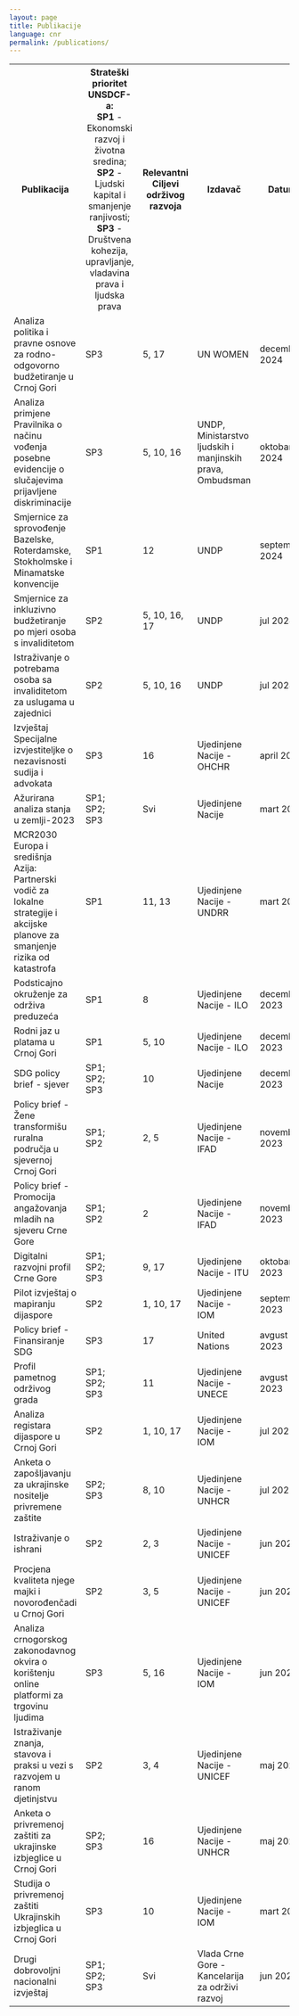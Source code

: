 ```yaml
---
layout: page
title: Publikacije
language: cnr
permalink: /publications/
---
```


<div class="publications">

<table>

<tr>
    <th>Publikacija</th>
    <th style="font-weight: normal !important;"><span style="font-weight: bold !important;">Strateški prioritet UNSDCF-a:</span><br><span style="font-weight: bold !important;">SP1</span> - Ekonomski razvoj i životna sredina;<br><span style="font-weight: bold !important;">SP2</span> - Ljudski kapital i smanjenje ranjivosti;<br><span style="font-weight: bold !important;">SP3</span> - Društvena kohezija, upravljanje, vladavina prava i ljudska prava</th>
    <th>Relevantni Ciljevi održivog razvoja</th>
    <th>Izdavač</th>
    <th>Datum</th>
    <th></th>
    <th></th>
</tr>

<!-- <tr>
    <td>Ime</td>
    <td>SP1;<br>SP2;<br>SP3</td>
    <td>2, 3</td>
    <td>Ujedinjene Nacije - UNICEF</td>
    <td>maj 2023</td>
    <td></td>   
    <td><a href="https://www.sdgmontenegro.me/assets/documents/en/2404/" target="_blank">ENG</a></td>
</tr> -->

<tr>
    <td>Analiza politika i pravne osnove za rodno-odgovorno  budžetiranje u Crnoj Gori</td>
    <td>SP3</td>
    <td>5, 17</td>
    <td>UN WOMEN</td>
    <td>decembar 2024</td>
    <td></td>
    <td><a href="https://eca.unwomen.org/sites/default/files/2024-11/grb_montenegro.pdf" target="_blank">ENG</a></td>
</tr>

<tr>
    <td>Analiza primjene Pravilnika o načinu vođenja posebne evidencije o slučajevima prijavljene diskriminacije</td>
    <td>SP3</td>
    <td>5, 10, 16</td>
    <td>UNDP, Ministarstvo ljudskih i manjinskih prava, Ombudsman</td>
    <td>oktobar 2024</td>
    <td><a href="https://www.sdgmontenegro.me/assets/documents/en/2505/3_Analiza_primjene_Pravilnika.pdf" target="_blank">MNE</a></td>
    <td></td>
</tr>

<tr>
    <td>Smjernice za sprovođenje Bazelske, Roterdamske, Stokholmske i Minamatske konvencije</td>
    <td>SP1</td>
    <td>12</td>
    <td>UNDP</td>
    <td>septembar 2024</td>
    <td><a href="https://www.sdgmontenegro.me/assets/documents/en/2505/1_Smjernice_za_primjenu_konvencija.pdf" target="_blank">MNE</a></td>
    <td></td>
</tr>

<tr>
    <td>Smjernice za inkluzivno budžetiranje po mjeri osoba s invaliditetom</td>
    <td>SP2</td>
    <td>5, 10, 16, 17</td>
    <td>UNDP</td>
    <td>jul 2024</td>
    <td><a href="https://www.undp.org/cnr/montenegro/publications/smjernice-za-inkluzivno-budzetiranje-po-mjeri-osoba-s-invaliditetom" target="_blank">MNE</a></td>
    <td><a href="https://www.undp.org/montenegro/publications/guidelines-disability-inclusive-budgeting" target="_blank">ENG</a></td>
</tr>

<tr>
    <td>Istraživanje o potrebama osoba sa invaliditetom za uslugama u zajednici</td>
    <td>SP2</td>
    <td>5, 10, 16</td>
    <td>UNDP</td>
    <td>jul 2024</td>
    <td><a href="https://www.undp.org/cnr/montenegro/publications/istrazivanje-o-potrebama-osoba-sa-invaliditetom-za-uslugama-u-zajednici" target="_blank">MNE</a></td>
    <td><a href="https://www.undp.org/montenegro/publications/study-needs-persons-disabilities-community-living-support-services" target="_blank">ENG</a></td>
</tr>

<tr>
    <td>Izvještaj Specijalne izvjestiteljke o nezavisnosti sudija i advokata</td>
    <td>SP3</td>
    <td>16</td>
    <td>Ujedinjene Nacije - OHCHR</td>
    <td>april 2024</td>
    <td></td>
    <td><a href="https://www.sdgmontenegro.me/assets/documents/en/2505/Report_of_the_Special_Rapporteur_on_the_independence_of_judges_and_lawyers.pdf" target="_blank">ENG</a></td>
</tr>

<tr>
    <td>Ažurirana analiza stanja u zemlji-2023</td>
    <td>SP1;<br>SP2;<br>SP3</td>
    <td>Svi</td>
    <td>Ujedinjene Nacije</td>
    <td>mart 2024</td>
    <td><a href="https://www.sdgmontenegro.me/assets/documents/cnr/2404/5_Ažurirana_analiza_stanja_u_zemlji_za_2023_godinu_0.pdf" target="_blank">MNE</a></td>
    <td><a href="https://www.sdgmontenegro.me/assets/documents/en/2404/5_Common_Country_Analysis_Update_2023.pdf" target="_blank">ENG</a></td>
</tr>

<tr>
    <td>MCR2030 Europa i središnja Azija: Partnerski vodič za lokalne strategije i akcijske planove za smanjenje rizika od katastrofa</td>
    <td>SP1</td>
    <td>11, 13</td>
    <td>Ujedinjene Nacije - UNDRR</td>
    <td>mart 2024</td>
    <td></td>   
    <td><a href="https://www.sdgmontenegro.me/assets/documents/en/2404/15_MCR2030-Europe-and-Central-Asia-Partners-guide-for-local-disaster-risk-reduction-strategies-and-action-plans.pdf" target="_blank">ENG</a></td>
</tr>

<tr>
    <td>Podsticajno okruženje za održiva preduzeća</td>
    <td>SP1</td>
    <td>8</td>
    <td>Ujedinjene Nacije - ILO</td>
    <td>decembar 2023</td>
    <td><a href="https://www.sdgmontenegro.me/assets/documents/cnr/2404/17_eese-2023.pdf" target="_blank">MNE</a></td>
    <td></td>
</tr>

<tr>
    <td>Rodni jaz u platama u Crnoj Gori</td>
    <td>SP1</td>
    <td>5, 10</td>
    <td>Ujedinjene Nacije - ILO</td>
    <td>decembar 2023</td>
    <td></td>   
    <td><a href="https://www.sdgmontenegro.me/assets/documents/en/2404/16_wcms_906010.pdf" target="_blank">ENG</a></td>
</tr>

<tr>
    <td>SDG policy brief - sjever</td>
    <td>SP1;<br>SP2;<br>SP3</td>
    <td>10</td>
    <td>Ujedinjene Nacije</td>
    <td>decembar 2023</td>
    <td></td>   
    <td><a href="https://www.sdgmontenegro.me/assets/documents/en/2404/3_SDG_Policy_Brief_2_Is_Montenegro_North_at_risk_of_being_left_behind_0.pdf" target="_blank">ENG</a></td>
</tr>

<tr>
    <td>Policy brief - Žene transformišu ruralna područja u sjevernoj Crnoj Gori</td>
    <td>SP1;<br>SP2</td>
    <td>2, 5</td>
    <td>Ujedinjene Nacije - IFAD</td>
    <td>novembar 2023</td>
    <td></td>   
    <td><a href="https://www.sdgmontenegro.me/assets/documents/en/2404/19_Montenegro_Policy_Brief_Gender.pdf" target="_blank">ENG</a></td>
</tr>

<tr>
    <td>Policy brief - Promocija angažovanja mladih na sjeveru Crne Gore</td>
    <td>SP1;<br>SP2</td>
    <td>2</td>
    <td>Ujedinjene Nacije - IFAD</td>
    <td>novembar 2023</td>
    <td></td>   
    <td><a href="https://www.sdgmontenegro.me/assets/documents/en/2404/18_Montenegro_Policy_Brief_Youth.pdf" target="_blank">ENG</a></td>
</tr>

<tr>
    <td>Digitalni razvojni profil Crne Gore</td>
    <td>SP1;<br>SP2;<br>SP3</td>
    <td>9, 17</td>
    <td>Ujedinjene Nacije - ITU</td>
    <td>oktobar 2023</td>
    <td></td>
    <td><a href="https://www.sdgmontenegro.me/assets/documents/en/2402/Digital_Development_Country Profile_Montenegro_Final_October_2023.pdf" target="_blank">ENG</a></td>
</tr>

<tr>
    <td>Pilot izvještaj o mapiranju dijaspore</td>
    <td>SP2</td>
    <td>1, 10, 17</td>
    <td>Ujedinjene Nacije - IOM</td>
    <td>septembar 2023</td>
    <td></td>   
    <td><a href="https://www.sdgmontenegro.me/assets/documents/en/2404/8_Diaspora_Pilot_Mapping_Report.pdf" target="_blank">ENG</a></td>
</tr>

<tr>
    <td>Policy brief - Finansiranje SDG</td>
    <td>SP3</td>
    <td>17</td>
    <td>United Nations</td>
    <td>avgust 2023</td>
    <td></td>
    <td><a href="https://www.sdgmontenegro.me/assets/documents/en/2404/4_SDG_Policy_Brief_1_SDG_Financing.pdf" target="_blank">ENG</a></td>
</tr>

<tr>
    <td>Profil pametnog održivog grada</td>
    <td>SP1;<br>SP2;<br>SP3</td>
    <td>11</td>
    <td>Ujedinjene Nacije - UNECE</td>
    <td>avgust 2023</td>
    <td></td>
    <td><a href="https://www.sdgmontenegro.me/assets/documents/en/2404/1_ECE_HBP_2023_Inf_1.pdf" target="_blank">ENG</a></td>
</tr>

<tr>
    <td>Analiza registara dijaspore u Crnoj Gori</td>
    <td>SP2</td>
    <td>1, 10, 17</td>
    <td>Ujedinjene Nacije - IOM</td>
    <td>jul 2023</td>
    <td></td>   
    <td><a href="https://www.sdgmontenegro.me/assets/documents/en/2404/9_Analysis_of_Diaspora_Registries.pdf" target="_blank">ENG</a></td>
</tr>

<tr>
    <td>Anketa o zapošljavanju za ukrajinske nositelje privremene zaštite</td>
    <td>SP2;<br>SP3</td>
    <td>8, 10</td>
    <td>Ujedinjene Nacije - UNHCR</td>
    <td>jul 2023</td>
    <td></td>   
    <td><a href="https://www.sdgmontenegro.me/assets/documents/en/2404/12_Employment_survey_for_Ukrainian_Temporary_Protection_Holder.pdf" target="_blank">ENG</a></td>
</tr>

<tr>
    <td>Istraživanje o ishrani</td>
    <td>SP2</td>
    <td>2, 3</td>
    <td>Ujedinjene Nacije - UNICEF</td>
    <td>jun 2023</td>
    <td><a href="https://www.sdgmontenegro.me/assets/documents/cnr/2404/6_Finalni_izvjestaj_Istrazivanje_o_ishrani_Crna_Gora.pdf" target="_blank">MNE</a></td>
    <td><a href="https://www.sdgmontenegro.me/assets/documents/en/2404/6_Montenegro_Nutrition_Survey_FINAL_report.pdf" target="_blank">ENG</a></td>
</tr>

<tr>
    <td>Procjena kvaliteta njege majki i novorođenčadi u Crnoj Gori</td>
    <td>SP2</td>
    <td>3, 5</td>
    <td>Ujedinjene Nacije - UNICEF</td>
    <td>jun 2023</td>
    <td><a href="https://www.sdgmontenegro.me/assets/documents/cnr/2404/11_Procjena_kvaliteta_njege_majki_i_novorodjencadi_u_Crnoj_Gori.pdf" target="_blank">MNE</a></td>
    <td><a href="https://www.sdgmontenegro.me/assets/documents/en/2404/11_Montenegro_QoC_assessment_2023.pdf" target="_blank">ENG</a></td>
</tr>

<tr>
    <td>Analiza crnogorskog zakonodavnog okvira o korištenju online platformi za trgovinu ljudima</td>
    <td>SP3</td>
    <td>5, 16</td>
    <td>Ujedinjene Nacije - IOM</td>
    <td>jun 2023</td>
    <td><a href="https://www.sdgmontenegro.me/assets/documents/cnr/2404/14_Analysis_of_Montenegrin_Legislative_Framework_on_the_Use_of_Online_Platforms_to_Commit_Human_Trafficking.pdf" target="_blank">MNE</a></td>
    <td></td>
</tr>

<tr>
    <td>Istraživanje znanja, stavova i praksi u vezi s razvojem u ranom djetinjstvu</td>
    <td>SP2</td>
    <td>3, 4</td>
    <td>Ujedinjene Nacije - UNICEF</td>
    <td>maj 2023</td>
    <td><a href="https://www.sdgmontenegro.me/assets/documents/cnr/2404/7_Istraživanje_znanja_stavova_i_praksi_u_vezi_s_ranim_razvojem_djece.pdf" target="_blank">MNE</a></td> 
    <td><a href="https://www.sdgmontenegro.me/assets/documents/en/2404/7_Early_childhood_development_knowledge_attitudes_and_practices_survey.pdf" target="_blank">ENG</a></td>
</tr>

<tr>
    <td>Anketa o privremenoj zaštiti za ukrajinske izbjeglice u Crnoj Gori</td>
    <td>SP2;<br>SP3</td>
    <td>16</td>
    <td>Ujedinjene Nacije - UNHCR</td>
    <td>maj 2023</td>
    <td></td>   
    <td><a href="https://www.sdgmontenegro.me/assets/documents/en/2404/10_Survey_on_Temporary_Protection_for_Ukrainian_Refugees_in_Montenegro.pdf" target="_blank">ENG</a></td>
</tr>

<tr>
    <td>Studija o privremenoj zaštiti Ukrajinskih izbjeglica u Crnoj Gori</td>
    <td>SP3</td>
    <td>10</td>
    <td>Ujedinjene Nacije - IOM</td>
    <td>mart 2023</td>
    <td></td>   
    <td><a href="https://www.sdgmontenegro.me/assets/documents/en/2404/20_DTM_MNE_Study_on_TP_for_Ukrainians_2023_fin.pdf" target="_blank">ENG</a></td>
</tr>

<tr>
    <td>Drugi dobrovoljni nacionalni izvještaj</td>
    <td>SP1;<br>SP2;<br>SP3</td>
    <td>Svi</td>
    <td>Vlada Crne Gore - Kancelarija za održivi razvoj</td>
    <td>jun 2022</td>
    <td><a href="https://www.sdgmontenegro.me/assets/documents/cnr/2402/VNR_2022_Montenegro_Report_mne.pdf" target="_blank">MNE</a></td>
    <td><a href="https://www.sdgmontenegro.me/assets/documents/en/2402/VNR_2022_Montenegro_Report_eng.pdf" target="_blank">ENG</a></td>
</tr>

</table>

</div>
